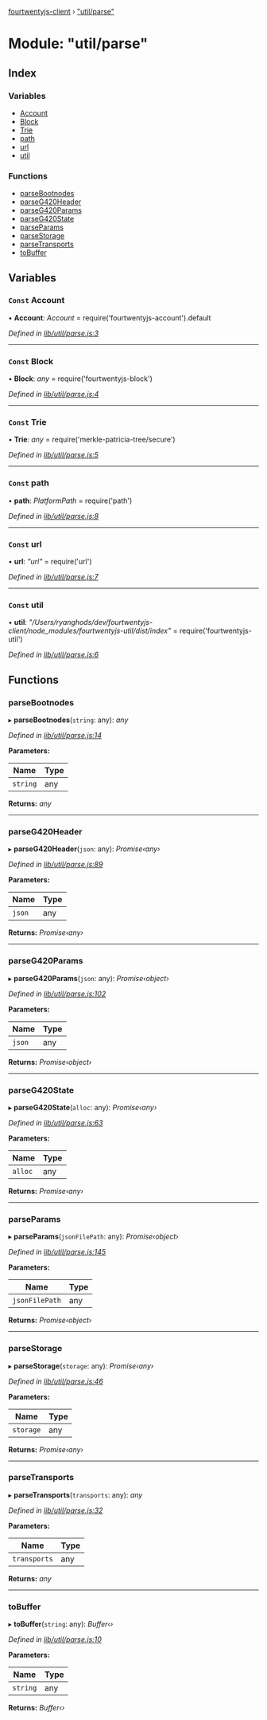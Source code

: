 [fourtwentyjs-client](../README.md) › ["util/parse"](_util_parse_.md)

# Module: "util/parse"

## Index

### Variables

* [Account](_util_parse_.md#const-account)
* [Block](_util_parse_.md#const-block)
* [Trie](_util_parse_.md#const-trie)
* [path](_util_parse_.md#const-path)
* [url](_util_parse_.md#const-url)
* [util](_util_parse_.md#const-util)

### Functions

* [parseBootnodes](_util_parse_.md#parsebootnodes)
* [parseG420Header](_util_parse_.md#parseg420header)
* [parseG420Params](_util_parse_.md#parseg420params)
* [parseG420State](_util_parse_.md#parseg420state)
* [parseParams](_util_parse_.md#parseparams)
* [parseStorage](_util_parse_.md#parsestorage)
* [parseTransports](_util_parse_.md#parsetransports)
* [toBuffer](_util_parse_.md#tobuffer)

## Variables

### `Const` Account

• **Account**: *Account* = require('fourtwentyjs-account').default

*Defined in [lib/util/parse.js:3](https://github.com/420integrated/fourtwentyjs-client/blob/master/lib/util/parse.js#L3)*

___

### `Const` Block

• **Block**: *any* = require('fourtwentyjs-block')

*Defined in [lib/util/parse.js:4](https://github.com/420integrated/fourtwentyjs-client/blob/master/lib/util/parse.js#L4)*

___

### `Const` Trie

• **Trie**: *any* = require('merkle-patricia-tree/secure')

*Defined in [lib/util/parse.js:5](https://github.com/420integrated/fourtwentyjs-client/blob/master/lib/util/parse.js#L5)*

___

### `Const` path

• **path**: *PlatformPath* = require('path')

*Defined in [lib/util/parse.js:8](https://github.com/420integrated/fourtwentyjs-client/blob/master/lib/util/parse.js#L8)*

___

### `Const` url

• **url**: *"url"* = require('url')

*Defined in [lib/util/parse.js:7](https://github.com/420integrated/fourtwentyjs-client/blob/master/lib/util/parse.js#L7)*

___

### `Const` util

• **util**: *"/Users/ryanghods/dev/fourtwentyjs-client/node_modules/fourtwentyjs-util/dist/index"* = require('fourtwentyjs-util')

*Defined in [lib/util/parse.js:6](https://github.com/420integrated/fourtwentyjs-client/blob/master/lib/util/parse.js#L6)*

## Functions

###  parseBootnodes

▸ **parseBootnodes**(`string`: any): *any*

*Defined in [lib/util/parse.js:14](https://github.com/420integrated/fourtwentyjs-client/blob/master/lib/util/parse.js#L14)*

**Parameters:**

Name | Type |
------ | ------ |
`string` | any |

**Returns:** *any*

___

###  parseG420Header

▸ **parseG420Header**(`json`: any): *Promise‹any›*

*Defined in [lib/util/parse.js:89](https://github.com/420integrated/fourtwentyjs-client/blob/master/lib/util/parse.js#L89)*

**Parameters:**

Name | Type |
------ | ------ |
`json` | any |

**Returns:** *Promise‹any›*

___

###  parseG420Params

▸ **parseG420Params**(`json`: any): *Promise‹object›*

*Defined in [lib/util/parse.js:102](https://github.com/420integrated/fourtwentyjs-client/blob/master/lib/util/parse.js#L102)*

**Parameters:**

Name | Type |
------ | ------ |
`json` | any |

**Returns:** *Promise‹object›*

___

###  parseG420State

▸ **parseG420State**(`alloc`: any): *Promise‹any›*

*Defined in [lib/util/parse.js:63](https://github.com/420integrated/fourtwentyjs-client/blob/master/lib/util/parse.js#L63)*

**Parameters:**

Name | Type |
------ | ------ |
`alloc` | any |

**Returns:** *Promise‹any›*

___

###  parseParams

▸ **parseParams**(`jsonFilePath`: any): *Promise‹object›*

*Defined in [lib/util/parse.js:145](https://github.com/420integrated/fourtwentyjs-client/blob/master/lib/util/parse.js#L145)*

**Parameters:**

Name | Type |
------ | ------ |
`jsonFilePath` | any |

**Returns:** *Promise‹object›*

___

###  parseStorage

▸ **parseStorage**(`storage`: any): *Promise‹any›*

*Defined in [lib/util/parse.js:46](https://github.com/420integrated/fourtwentyjs-client/blob/master/lib/util/parse.js#L46)*

**Parameters:**

Name | Type |
------ | ------ |
`storage` | any |

**Returns:** *Promise‹any›*

___

###  parseTransports

▸ **parseTransports**(`transports`: any): *any*

*Defined in [lib/util/parse.js:32](https://github.com/420integrated/fourtwentyjs-client/blob/master/lib/util/parse.js#L32)*

**Parameters:**

Name | Type |
------ | ------ |
`transports` | any |

**Returns:** *any*

___

###  toBuffer

▸ **toBuffer**(`string`: any): *Buffer‹›*

*Defined in [lib/util/parse.js:10](https://github.com/420integrated/fourtwentyjs-client/blob/master/lib/util/parse.js#L10)*

**Parameters:**

Name | Type |
------ | ------ |
`string` | any |

**Returns:** *Buffer‹›*
